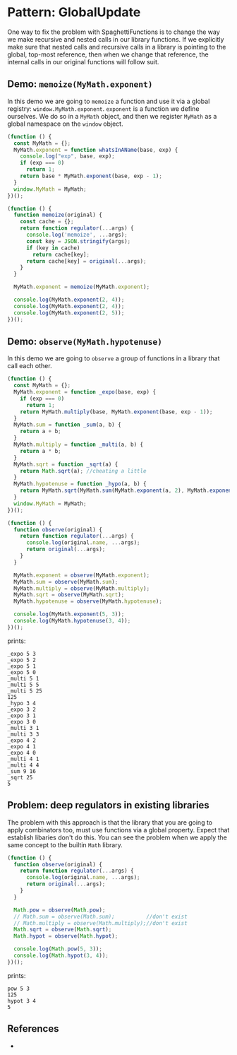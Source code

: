 # Pattern: GlobalUpdate

One way to fix the problem with SpaghettiFunctions is to change the way we make recursive and nested calls in our library functions. If we explicitly make sure that nested calls and recursive calls in a library is pointing to the global, top-most reference, then when we change that reference, the internal calls in our original functions will follow suit.

## Demo: `memoize(MyMath.exponent)`

In this demo we are going to `memoize` a function and use it via a global registry: `window.MyMath.exponent`. `exponent` is a function we define ourselves. We do so in a `MyMath` object, and then we register `MyMath` as a global namespace on the `window` object.

```javascript
(function () {
  const MyMath = {};
  MyMath.exponent = function whatsInAName(base, exp) {
    console.log("exp", base, exp);
    if (exp === 0)
      return 1;
    return base * MyMath.exponent(base, exp - 1);
  }
  window.MyMath = MyMath;
})();

(function () {
  function memoize(original) {
    const cache = {};
    return function regulator(...args) {
      console.log('memoize', ...args);
      const key = JSON.stringify(args);
      if (key in cache)
        return cache[key];
      return cache[key] = original(...args);
    }
  }

  MyMath.exponent = memoize(MyMath.exponent);

  console.log(MyMath.exponent(2, 4));
  console.log(MyMath.exponent(2, 4));
  console.log(MyMath.exponent(2, 5));
})();                                  
```

## Demo: `observe(MyMath.hypotenuse)`

In this demo we are going to `observe` a group of functions in a library that call each other.

```javascript
(function () {
  const MyMath = {};
  MyMath.exponent = function _expo(base, exp) {
    if (exp === 0)
      return 1;
    return MyMath.multiply(base, MyMath.exponent(base, exp - 1));
  }
  MyMath.sum = function _sum(a, b) {
    return a + b;
  }
  MyMath.multiply = function _multi(a, b) {
    return a * b;
  }
  MyMath.sqrt = function _sqrt(a) {
    return Math.sqrt(a); //cheating a little
  }
  MyMath.hypotenuse = function _hypo(a, b) {
    return MyMath.sqrt(MyMath.sum(MyMath.exponent(a, 2), MyMath.exponent(b, 2)));
  }
  window.MyMath = MyMath;
})();

(function () {
  function observe(original) {
    return function regulator(...args) {
      console.log(original.name, ...args);
      return original(...args);
    }
  }

  MyMath.exponent = observe(MyMath.exponent);
  MyMath.sum = observe(MyMath.sum);
  MyMath.multiply = observe(MyMath.multiply);
  MyMath.sqrt = observe(MyMath.sqrt);
  MyMath.hypotenuse = observe(MyMath.hypotenuse);

  console.log(MyMath.exponent(5, 3));
  console.log(MyMath.hypotenuse(3, 4));
})();                                  
```

prints:
```
_expo 5 3
_expo 5 2
_expo 5 1
_expo 5 0
_multi 5 1
_multi 5 5
_multi 5 25
125
_hypo 3 4
_expo 3 2
_expo 3 1
_expo 3 0
_multi 3 1
_multi 3 3
_expo 4 2
_expo 4 1
_expo 4 0
_multi 4 1
_multi 4 4
_sum 9 16
_sqrt 25
5
```

## Problem: deep regulators in existing libraries

The problem with this approach is that the library that you are going to apply combinators too, must use functions via a global property. Expect that establish libaries don't do this. You can see the problem when we apply the same concept to the builtin `Math` library.

```javascript
(function () {
  function observe(original) {
    return function regulator(...args) {
      console.log(original.name, ...args);
      return original(...args);
    }
  }

  Math.pow = observe(Math.pow);
  // Math.sum = observe(Math.sum);          //don't exist
  // Math.multiply = observe(Math.multiply);//don't exist
  Math.sqrt = observe(Math.sqrt);
  Math.hypot = observe(Math.hypot);

  console.log(Math.pow(5, 3));
  console.log(Math.hypot(3, 4));
})();                                  
```

prints:
```
pow 5 3
125
hypot 3 4
5
```

## References

* 
